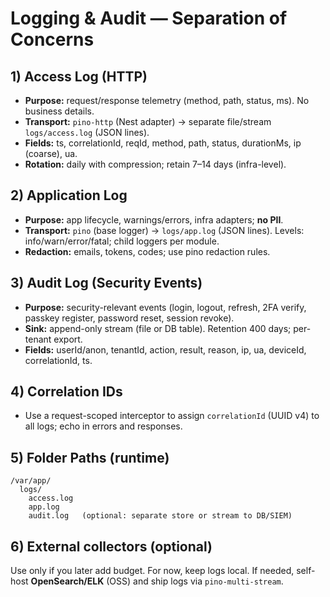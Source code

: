 # Logging & Audit — Separation of Concerns

## 1) Access Log (HTTP)
- **Purpose:** request/response telemetry (method, path, status, ms). No business details.
- **Transport:** `pino-http` (Nest adapter) → separate file/stream `logs/access.log` (JSON lines).
- **Fields:** ts, correlationId, reqId, method, path, status, durationMs, ip (coarse), ua.
- **Rotation:** daily with compression; retain 7–14 days (infra-level).

## 2) Application Log
- **Purpose:** app lifecycle, warnings/errors, infra adapters; **no PII**.
- **Transport:** `pino` (base logger) → `logs/app.log` (JSON lines). Levels: info/warn/error/fatal; child loggers per module.
- **Redaction:** emails, tokens, codes; use pino redaction rules.

## 3) Audit Log (Security Events)
- **Purpose:** security-relevant events (login, logout, refresh, 2FA verify, passkey register, password reset, session revoke).
- **Sink:** append-only stream (file or DB table). Retention 400 days; per-tenant export.
- **Fields:** userId/anon, tenantId, action, result, reason, ip, ua, deviceId, correlationId, ts.

## 4) Correlation IDs
- Use a request-scoped interceptor to assign `correlationId` (UUID v4) to all logs; echo in errors and responses.

## 5) Folder Paths (runtime)
```
/var/app/
  logs/
    access.log
    app.log
    audit.log   (optional: separate store or stream to DB/SIEM)
```
## 6) External collectors (optional)
Use only if you later add budget. For now, keep logs local. If needed, self-host **OpenSearch/ELK** (OSS) and ship logs via `pino-multi-stream`.

